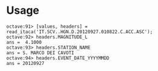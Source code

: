 # Usage

    octave:91> [values, headers] = read_itaca('IT.SCV..HGN.D.20120927.010822.C.ACC.ASC');
    octave:92> headers.MAGNITUDE_L
    ans =  4.1000
    octave:93> headers.STATION_NAME
    ans = S. MARCO DEI CAVOTI
    octave:94> headers.EVENT_DATE_YYYYMMDD
    ans = 20120927

